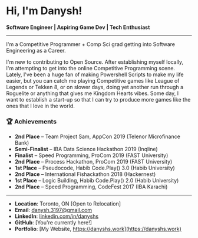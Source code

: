 # Hi, I'm Danysh!

**Software Engineer | Aspiring Game Dev | Tech Enthusiast**
* * *
I'm a Competitive Programmer + Comp Sci grad getting into Software Engineering as a Career. 

I'm new to contributing to Open Source. After establishing myself locally, I'm attempting to get into the online Competitive Programming scene. Lately, I've been a huge fan of making Powershell Scripts to make my life easier, but you can catch me playing Competitive games like League of Legends or Tekken 8, or on slower days, doing yet another run through a Roguelite or anything that gives me Kingdom Hearts vibes. Some day, I want to establish a start-up so that I can try to produce more games like the ones that I love in the world.

### 🏆 Achievements

- **2nd Place** – Team Project Sam, AppCon 2019 (Telenor Microfinance Bank)
- **Semi-Finalist** – IBA Data Science Hackathon 2019 (Inqline)
- **Finalist** – Speed Programming, ProCom 2019 (FAST University)
- **2nd Place** – Process Hackathon, ProCom 2019 (FAST University)
- **1st Place** – Pseudocode, Habib Code.Play() 3.0 (Habib University)
- **2nd Place** – International Fishackathon 2018 (Hackernest)
- **1st Place** – Logic Building, Habib Code.Play() 2.0 (Habib University)
- **2nd Place** – Speed Programming, CodeFest 2017 (IBA Karachi)
* * *
- **Location**: Toronto, ON [Open to Relocation]
- **Email**: danysh.3197@gmail.com
- **LinkedIn**: [linkedin.com/in/danyshs](https://www.linkedin.com/in/danyshs)
- **GitHub**: [You're currently here!]
- **Portfolio**: [My Website, https://danyshs.work](https://danyshs.work)

